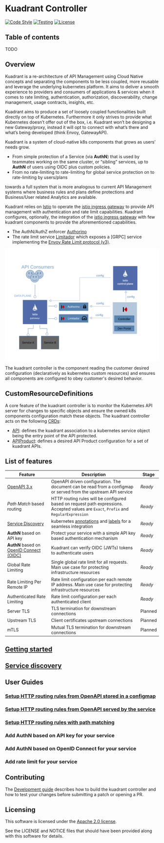 # Kuadrant Controller

[![Code Style](https://github.com/Kuadrant/kuadrant-controller/actions/workflows/code-style.yaml/badge.svg)](https://github.com/Kuadrant/kuadrant-controller/actions/workflows/code-style.yaml)
[![Testing](https://github.com/Kuadrant/kuadrant-controller/actions/workflows/testing.yaml/badge.svg)](https://github.com/Kuadrant/kuadrant-controller/actions/workflows/testing.yaml)
[![License](https://img.shields.io/badge/license-Apache--2.0-blue.svg)](http://www.apache.org/licenses/LICENSE-2.0)

## Table of contents

TODO

## Overview

Kuadrant is a re-architecture of API Management using Cloud Native concepts and separating the components to be less coupled,
more reusable and leverage the underlying kubernetes platform. It aims to deliver a smooth experience to providers and consumers
of applications & services when it comes to rate limiting, authentication, authorization, discoverability, change management, usage contracts, insights, etc.

Kuadrant aims to produce a set of loosely coupled functionalities built directly on top of Kubernetes.
Furthermore it only strives to provide what Kubernetes doesn’t offer out of the box, i.e. Kuadrant won’t be designing a new Gateway/proxy,
instead it will opt to connect with what’s there and what’s being developed (think Envoy, GatewayAPI).

Kuadrant is a system of cloud-native k8s components that grows as users’ needs grow.
* From simple protection of a Service (via **AuthN**) that is used by teammates working on the same cluster, or “sibling” services, up to **AuthN** of users using OIDC plus custom policies.
* From no rate-limiting to rate-limiting for global service protection on to rate-limiting by users/plans

towards a full system that is more analogous to current API Management systems where business rules
and plans define protections and Business/User related Analytics are available.

Kuadrant relies on [Istio](https://istio.io/) to operate the
[istio ingress gateway](https://istio.io/latest/docs/reference/config/networking/gateway/)
to provide API management with authentication and rate limit capabilities. Kuadrant configures, optionally,
the integration of the [istio ingress gateway](https://istio.io/latest/docs/reference/config/networking/gateway/)
with few kuadrant components to provide the aforementioned capabilities.

* The AuthN/AuthZ enforcer [Authorino](https://github.com/Kuadrant/authorino)
* The rate limit service [Limitador](https://github.com/Kuadrant/limitador) which exposes a [GRPC] service implementing the [Envoy Rate Limit protocol (v3)](https://www.envoyproxy.io/docs/envoy/latest/api-v3/service/ratelimit/v3/rls.proto).

![Kuadrant overview](doc/kuadrant-overview.svg)

The kuadrant controller is the component reading the customer desired configuration
(declaratively as kubernetes custom resources) and ensures all components
are configured to obey customer's desired behavior.

## CustomResourceDefinitions

A core feature of the kuadrant controller is to monitor the Kubernetes API server for changes to
specific objects and ensure the owned k8s components configuration match these objects.
The kuadrant controller acts on the following [CRDs](https://kubernetes.io/docs/tasks/extend-kubernetes/custom-resources/custom-resource-definitions/):

* [API](apis/networking/v1beta1/api_types.go): defines the kuadrant association to a kubernetes service object being the entry point of the API protected.
* [APIProduct](apis/networking/v1beta1/apiproduct_types.go): defines a desired API Product configuration for a set of kuadrant APIs.

## List of features

| Feature | Description | Stage |
| --- | --- | --- |
| [OpenAPI 3.x](https://github.com/OAI/OpenAPI-Specification/blob/main/versions/3.0.2.md) | OpenAPI driven configuration. The document can be read from a configmap or served from the upstream API service | *Ready* |
| *Path Match* based routing | HTTP routing rules will be configured based on request path expressions. Accepted values are `Exact`, `Prefix` and `RegularExpression` | *Ready* |
| [Service Discovery](doc/service-discovery.md) | kubernetes [annotations](https://kubernetes.io/docs/concepts/overview/working-with-objects/annotations/) and [labels](https://kubernetes.io/docs/concepts/overview/working-with-objects/labels/) for a seamless integration | *Ready* |
| **AuthN** based on API key | Protect your service with a simple API key based authentication mechanism | *Ready* |
| **AuthN** based on [OpenID Connect (OIDC)](https://openid.net/connect/) | Kuadrant can verify OIDC (JWTs) tokens to authenticate users | *Ready* |
| Global Rate Limiting | Single global rate limit for all requests. Main use case for protecting infrastructure resources | *Ready* |
| Rate Limiting Per Remote IP | Rate limit configuration per each remote IP address. Main use case for protecting infrastructure resources | *Ready* |
| Authenticated Rate Limiting | Rate limit configuration per each authenticated client | *Ready* |
| Server TLS | TLS termination for downstream connections | Planned |
| Upstream TLS | Client certificates upstream connections | Planned |
| mTLS | Mutual TLS termination for downstream connections | Planned |

## [Getting started](doc/getting-started.md)

## [Service discovery](doc/service-discovery.md)

## User Guides

### [Setup HTTP routing rules from OpenAPI stored in a configmap](doc/service-discovery-oas-configmap.md)

### [Setup HTTP routing rules from OpenAPI served by the service](doc/service-discovery-oas-service.md)

### [Setup HTTP routing rules with path matching](doc/service-discovery-path-match.md)

### Add AuthN based on API key for your service

### Add AuthN based on OpenID Connect for your service

### Add rate limit for your service

## Contributing

The [Development guide](doc/development.md) describes how to build the kuadrant controller and
how to test your changes before submitting a patch or opening a PR.

## Licensing

This software is licensed under the [Apache 2.0 license](https://www.apache.org/licenses/LICENSE-2.0).

See the LICENSE and NOTICE files that should have been provided along with this software for details.
